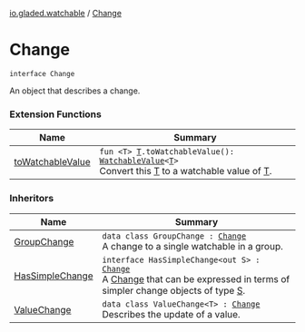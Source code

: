 [io.gladed.watchable](index.md) / [Change](./-change.md)

# Change

`interface Change`

An object that describes a change.

### Extension Functions

| Name | Summary |
|---|---|
| [toWatchableValue](to-watchable-value.md) | `fun <T> `[`T`](to-watchable-value.md#T)`.toWatchableValue(): `[`WatchableValue`](-watchable-value/index.md)`<`[`T`](to-watchable-value.md#T)`>`<br>Convert this [T](to-watchable-value.md#T) to a watchable value of [T](to-watchable-value.md#T). |

### Inheritors

| Name | Summary |
|---|---|
| [GroupChange](-group-change/index.md) | `data class GroupChange : `[`Change`](./-change.md)<br>A change to a single watchable in a group. |
| [HasSimpleChange](-has-simple-change/index.md) | `interface HasSimpleChange<out S> : `[`Change`](./-change.md)<br>A [Change](./-change.md) that can be expressed in terms of simpler change objects of type [S](-has-simple-change/index.md#S). |
| [ValueChange](-value-change/index.md) | `data class ValueChange<T> : `[`Change`](./-change.md)<br>Describes the update of a value. |
